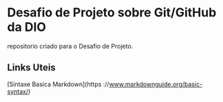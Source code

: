 # Desafio de  Projeto sobre Git/GitHub da DIO
repositorio criado para o Desafio de Projeto.

## Links Uteis
[Sintaxe Basica Markdown](https ://www.markdownguide.org/basic-syntax/)
